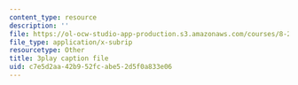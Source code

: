 ```yaml
---
content_type: resource
description: ''
file: https://ol-ocw-studio-app-production.s3.amazonaws.com/courses/8-286-the-early-universe-fall-2013/c7e5d2aa42b952fcabe52d5f0a833e06_U_Ot1PTuUv4.vtt
file_type: application/x-subrip
resourcetype: Other
title: 3play caption file
uid: c7e5d2aa-42b9-52fc-abe5-2d5f0a833e06
---
```

